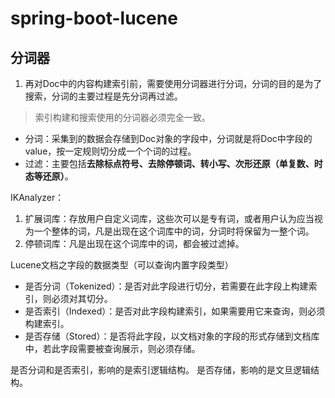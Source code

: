 # spring-boot-lucene

## 分词器
1. 再对Doc中的内容构建索引前，需要使用分词器进行分词，分词的目的是为了搜索，分词的主要过程是先分词再过滤。
> 索引构建和搜索使用的分词器必须完全一致。
- 分词：采集到的数据会存储到Doc对象的字段中，分词就是将Doc中字段的value，按一定规则切分成一个个词的过程。
- 过滤：主要包括**去除标点符号、去除停顿词、转小写、次形还原（单复数、时态等还原）**。

IKAnalyzer：
1. 扩展词库：存放用户自定义词库，这些次可以是专有词，或者用户认为应当视为一个整体的词，凡是出现在这个词库中的词，分词时将保留为一整个词。
2. 停顿词库：凡是出现在这个词库中的词，都会被过滤掉。

Lucene文档之字段的数据类型（可以查询内置字段类型）
- 是否分词（Tokenized）：是否对此字段进行切分，若需要在此字段上构建索引，则必须对其切分。
- 是否索引（Indexed）：是否对此字段构建索引，如果需要用它来查询，则必须构建索引。
- 是否存储（Stored）：是否将此字段，以文档对象的字段的形式存储到文档库中，若此字段需要被查询展示，则必须存储。

是否分词和是否索引，影响的是索引逻辑结构。
是否存储，影响的是文旦逻辑结构。